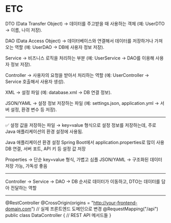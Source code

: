 # ETC


DTO (Data Transfer Object)
→ 데이터를 주고받을 때 사용하는 객체 (예: UserDTO → 이름, 나이 저장).

DAO (Data Access Object)
→ 데이터베이스와 연결해서 데이터를 저장하거나 가져오는 역할 (예: UserDAO → DB에 사용자 정보 저장).

Service
→ 비즈니스 로직을 처리하는 부분 (예: UserService → DAO를 이용해 사용자 정보 저장).

Controller
→ 사용자의 요청을 받아서 처리하는 역할 (예: UserController → Service 호출해서 사용자 생성).

XML
→ 설정 파일 (예: database.xml → DB 연결 정보).

JSON/YAML
→ 설정 정보 저장하는 파일 (예: settings.json, application.yml → 서버 설정, 환경 변수 등 저장).



---

✅ 설정 값을 저장하는 파일
→ key=value 형식으로 설정 정보를 저장하는데, 주로 Java 애플리케이션의 환경 설정에 사용됨.

Java 애플리케이션 환경 설정
Spring Boot에서 application.properties로 많이 사용
DB 연결, 서버 포트, API 키 등 설정 값 저장


Properties → 단순 key=value 형식, 가볍고 심플
JSON/YAML → 구조화된 데이터 저장 가능, 가독성 좋음


---
Controller → Service → DAO → DB 순서로 데이터가 이동하고,
DTO는 데이터를 담아 전달하는 역할


---

@RestController
@CrossOrigin(origins = "http://your-frontend-domain.com") // 실제 프론트엔드 도메인으로 변경
@RequestMapping("/api")
public class DataController {
    // REST API 메서드들
}





